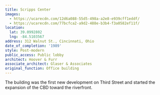 ```yaml
---
title: Scripps Center
images:
  - https://ucarecdn.com/12d6a088-55d5-498a-a2e8-e939cff1eddf/
  - https://ucarecdn.com/77bcfca2-a9d2-488e-b3b4-f3a0582ef11f/
location:
  lat: 39.0992802
  lng: -84.5103567
address: 312 Walnut St., Cincinnati, Ohio
date_of_completion: '1989'
style: Post-modern
public_access: Public lobby
architect: Hoover & Furr
associate_architect: Glaser & Associates
original_function: Office building
---
```


The building was the first new development on Third Street and started the expansion of the CBD toward the riverfront.
